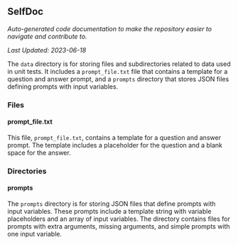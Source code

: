 <!--- START SELFDOC --->
## SelfDoc
_Auto-generated code documentation to make the repository easier to navigate and contribute to._

_Last Updated: 2023-06-18_

The `data` directory is for storing files and subdirectories related to data used in unit tests. It includes a `prompt_file.txt` file that contains a template for a question and answer prompt, and a `prompts` directory that stores JSON files defining prompts with input variables.

### Files
#### prompt_file.txt
This file, `prompt_file.txt`, contains a template for a question and answer prompt. The template includes a placeholder for the question and a blank space for the answer.

### Directories
#### prompts
The `prompts` directory is for storing JSON files that define prompts with input variables. These prompts include a template string with variable placeholders and an array of input variables. The directory contains files for prompts with extra arguments, missing arguments, and simple prompts with one input variable.

<!--- END SELFDOC --->